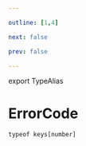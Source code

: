 ```yaml
---

outline: [1,4]

next: false

prev: false

---
```


export TypeAlias
# ErrorCode

`typeof keys[number]`
